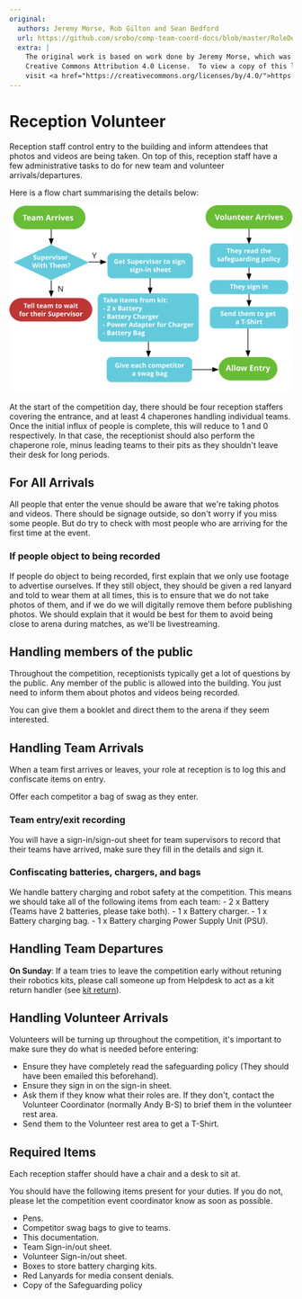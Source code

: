 ```yaml
---
original:
  authors: Jeremy Morse, Rob Gilton and Sean Bedford
  url: https://github.com/srobo/comp-team-coord-docs/blob/master/RoleDescriptions/reception.md
  extra: |
    The original work is based on work done by Jeremy Morse, which was under the
    Creative Commons Attribution 4.0 License.  To view a copy of this license,
    visit <a href="https://creativecommons.org/licenses/by/4.0/">https://creativecommons.org/licenses/by/4.0/</a>.
---
```

# Reception Volunteer

Reception staff control entry to the building and inform attendees that photos and videos are being taken. On top of this, reception staff have a few administrative tasks to do for new team and volunteer arrivals/departures.

Here is a flow chart summarising the details below:

![Reception Desk Flow](../diagrams/reception-desk-flow.svg)

At the start of the competition day, there should be four reception staffers
covering the entrance, and at least 4 chaperones handling individual teams.  Once the initial influx of people is complete, this
will reduce to 1 and 0 respectively. In that case, the receptionist should also perform the chaperone role, minus leading teams to their pits as they shouldn't leave their desk for long periods.

## For All Arrivals

All people that enter the venue should be aware that we're taking photos and videos. There should be signage outside, so don't worry if you miss some people. But do try to check with most people who are arriving for the first time at the event.

### If people object to being recorded

If people do object to being recorded, first explain that we only use footage to advertise ourselves.
If they still object, they should be given a red lanyard and told to wear them at all times, this is to ensure that we do not take photos of them, and if we do we will digitally remove them before publishing photos. We should explain that it would be best for them to avoid being close to arena during matches, as we'll be livestreaming.

## Handling members of the public

Throughout the competition, receptionists typically get a lot of questions by the public. Any member of the public is allowed into the building. You just need to inform them about photos and videos being recorded.

You can give them a booklet and direct them to the arena if they seem interested.

## Handling Team Arrivals

When a team first arrives or leaves, your role at reception is to log this and confiscate items on entry.

Offer each competitor a bag of swag as they enter.

### Team entry/exit recording

You will have a sign-in/sign-out sheet for team supervisors to record that their teams have arrived, make sure they fill in the details and sign it.

### Confiscating batteries, chargers, and bags

We handle battery charging and robot safety at the competition. This means we should take all of the following items from each team:
    - 2 x Battery (Teams have 2 batteries, please take both).
    - 1 x Battery charger.
    - 1 x Battery charging bag.
    - 1 x Battery charging Power Supply Unit (PSU).

## Handling Team Departures

**On Sunday**: If a team tries to leave the competition early without retuning their robotics kits, please call someone up from Helpdesk to act as a kit return handler (see [kit return](../../../../kit/event-operations/kit-return/)).

## Handling Volunteer Arrivals

Volunteers will be turning up throughout the competition, it's important to make sure they do what is needed before entering:

- Ensure they have completely read the safeguarding policy (They should have been emailed this beforehand).
- Ensure they sign in on the sign-in sheet.
- Ask them if they know what their roles are. If they don't, contact the Volunteer Coordinator (normally Andy B-S) to brief them in the volunteer rest area.
- Send them to the Volunteer rest area to get a T-Shirt.

## Required Items

Each reception staffer should have a chair and a desk to sit at.

You should have the following items present for your duties. If you do not, please let the competition event coordinator know as soon as possible.

* Pens.
* Competitor swag bags to give to teams.
* This documentation.
* Team Sign-in/out sheet.
* Volunteer Sign-in/out sheet.
* Boxes to store battery charging kits.
* Red Lanyards for media consent denials.
* Copy of the Safeguarding policy
